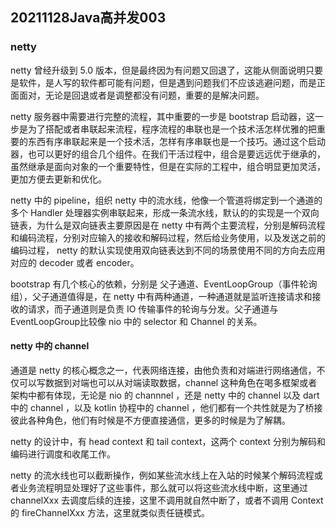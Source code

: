 ## 20211128Java高并发003

### netty

netty 曾经升级到 5.0 版本，但是最终因为有问题又回退了，这能从侧面说明只要是软件，是人写的软件都可能有问题，但是遇到问题我们不应该逃避问题，而是正面面对，无论是回退或者是调整都没有问题，重要的是解决问题。

netty 服务器中需要进行完整的流程，其中重要的一步是 bootstrap 启动器，这一步是为了搭配或者串联起来流程，程序流程的串联也是一个技术活怎样优雅的把重要的东西有序串联起来是一个技术活，怎样有序串联也是一个技巧。通过这个启动器，也可以更好的组合几个组件。在我们干活过程中，组合是要远远优于继承的，虽然继承是面向对象的一个重要特性，但是在实际的工程中，组合明显更加灵活，更加方便去更新和优化。

netty 中的 pipeline，组织 netty 中的流水线，他像一个管道将绑定到一个通道的多个 Handler 处理器实例串联起来，形成一条流水线，默认的的实现是一个双向链表，为什么是双向链表主要原因是在 netty 中有两个主要流程，分别是解码流程和编码流程，分别对应输入的接收和解码过程，然后给业务使用，以及发送之前的编码过程， netty 的默认实现使用双向链表达到不同的场景使用不同的方向去应用对应的 decoder 或者 encoder。

bootstrap 有几个核心的依赖，分别是 父子通道、EventLoopGroup（事件轮询组），父子通道值得是，在 netty 中有两种通道，一种通道就是监听连接请求和接收的请求，而子通道则是负责 IO 传输事件的轮询与分发。父子通道与EventLoopGroup比较像 nio 中的 selector 和 Channel 的关系。

#### netty 中的 channel

通道是 netty 的核心概念之一，代表网络连接，由他负责和对端进行网络通信，不仅可以写数据到对端也可以从对端读取数据，channel 这种角色在喝多框架或者架构中都有体现，无论是 nio 的 channnel ，还是 netty 中的 channel 以及 dart 中的 channel ，以及 kotlin 协程中的 channel ，他们都有一个共性就是为了桥接彼此各种角色，他们有时候是不方便直接通信，更多的时候是为了解耦。

netty 的设计中，有 head context 和 tail context，这两个 context 分别为解码和编码进行调度和收尾工作。

netty 的流水线也可以截断操作，例如某些流水线上在入站的时候某个解码流程或者业务流程明显处理好了这些事件，那么就可以将这些流水线中断，这里通过 channelXxx 去调度后续的连接，这里不调用就自然中断了，或者不调用 Context 的 fireChannelXxx 方法，这里就类似责任链模式。
